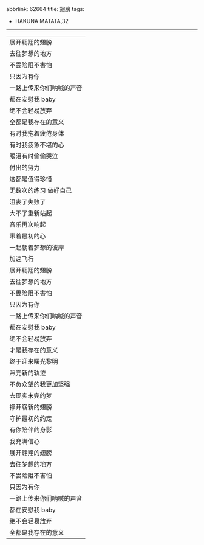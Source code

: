 abbrlink: 62664
title: 翅膀
tags:
  - HAKUNA MATATA,32
---
|      |
|--|
|展开翱翔的翅膀|
|去往梦想的地方|
|不畏险阻不害怕|
|只因为有你|
|一路上传来你们呐喊的声音|
|都在安慰我 baby|
|绝不会轻易放弃|
|全都是我存在的意义|
|有时我拖着疲倦身体|
|有时我疲惫不堪的心|
|眼泪有时偷偷哭泣|
|付出的努力|
|这都是值得珍惜|
|无数次的练习 做好自己|
|沮丧了失败了|
|大不了重新站起|
|音乐再次响起|
|带着最初的心|
|一起朝着梦想的彼岸|
|加速飞行|
|展开翱翔的翅膀|
|去往梦想的地方|
|不畏险阻不害怕|
|只因为有你|
|一路上传来你们呐喊的声音|
|都在安慰我 baby|
|绝不会轻易放弃|
|才是我存在的意义|
|终于迎来曙光黎明|
|照亮新的轨迹|
|不负众望的我更加坚强|
|去现实未完的梦|
|撑开崭新的翅膀|
|守护最初的约定|
|有你陪伴的身影|
|我充满信心|
|展开翱翔的翅膀|
|去往梦想的地方|
|不畏险阻不害怕|
|只因为有你|
|一路上传来你们呐喊的声音|
|都在安慰我 baby|
|绝不会轻易放弃|
|全都是我存在的意义|